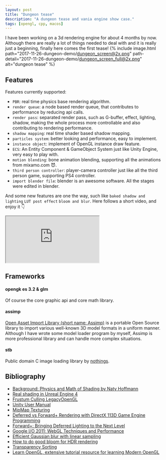 ```yaml
---
layout: post
title: "Dungeon tease"
description: "A dungeon tease and vania engine show case."
tags: [opengl, cpp, macos]
---
```


I have been working on a 3d rendering engine for about 4 months by now. Although there are really a lot of things needed to deal with and it is really just a beginning, finally here comes the first tease!
{% include image.html path="2017-11-26-dungeon-demo/dungeon_screen@2x.png" path-detail="2017-11-26-dungeon-demo/dungeon_screen_full@2x.png" alt="dungeon tease" %}


## Features

Features currently supported:

- `PBR`: real time physics base rendering algorithm.
- `render queue`: a node based render queue, that contributes to performance by reducing api calls.
- `render pass`: separated render pass, such as G-buffer, effect, lighting, shadow, making the whole process more controllable and also contributing to rendering performance.
- `shadow mapping`: real time shader based shadow mapping.
- `particles system`: better looking and performance, easy to implement.
- `instance object`: implement of OpenGL instance draw feature.
- `ECS`: An Entity Component & GameObject System just like Unity Engine, very easy to play with.
- `motion blending`: bone animation blending, supporting all the animations from mixamo.com :smiling_imp:.
- `third person controller`: player-camera controller just like all the third person game, supporting PS4 controller.
- `import blender file`: blender is an awesome software. All the stages were edited in blender.

And some new features are one the way, such like `baked shadow and lighting` `LUT post effect` `bloom and blur`.
Here follows a short video, and enjoy it :point_down:
<div class="embed-responsive embed-responsive-16by9">
<iframe src="https://www.youtube.com/embed/Hp1O_UeuIm8?loop=1&playlist=Hp1O_UeuIm8&modestbranding=1&autohide=1&showinfo=0&controls=0" allowfullscreen></iframe>
</div>


## Frameworks

#### opengk es 3.2 & glm
Of course the core graphic api and core math library.

#### assimp
[Open Asset Import Library (short name: Assimp)](http://assimp.sourceforge.net) is a portable Open Source library to import various well-known 3D model formats in a uniform manner. Although I have wrote some model loader program by myself, Assimp is more professional library and can handle more complex situations.

#### stb
Public domain C image loading library by [nothings](http://nothings.org).

## Bibliography
- [Background: Physics and Math of Shading by Naty Hoffmann](http://blog.selfshadow.com/publications/s2013-shading-course/hoffman/s2013_pbs_physics_math_notes.pdf)
- [Real shading in Unreal Engine 4](http://blog.selfshadow.com/publications/s2013-shading-course/karis/s2013_pbs_epic_notes_v2.pdf)
- [Frustum Culling LegacyOpenGL](https://gdbooks.gitbooks.io/legacyopengl/Chapter8/frustum.html)
- [Unity User Manual](https://docs.unity3d.com/Manual/index.html)
- [MipMap Texturing](https://graphics.ethz.ch/teaching/former/vc_master_06/Downloads/Mipmaps_1.pdf)
- [Deferred vs Forward+ Rendering with DirectX 113D Game Engine Programming](https://www.3dgep.com/forward-plus/)
- [Forward+: Bringing Deferred Lighting to the Next Level](https://takahiroharada.files.wordpress.com/2015/04/forward_plus.pdf)
- [Google I/O 2011: WebGL Techniques and Performance](https://www.youtube.com/watch?v=rfQ8rKGTVlg)
- [Efficient Gaussian blur with linear sampling](http://rastergrid.com/blog/2010/09/efficient-gaussian-blur-with-linear-sampling/)
- [How to do good bloom for HDR rendering](http://kalogirou.net/2006/05/20/how-to-do-good-bloom-for-hdr-rendering/)
- [Transparency Sorting](https://www.khronos.org/opengl/wiki/Transparency_Sorting)
- [Learn OpenGL, extensive tutorial resource for learning Modern OpenGL](https://learnopengl.com)

